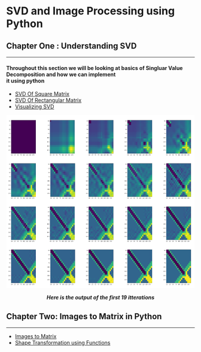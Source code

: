 # SVD and Image Processing using Python

## Chapter One : Understanding SVD 

<hr>

#### Throughout this section we will be looking at basics of Singluar Value Decomposition and how we can implement <br> it using python
- [SVD Of Square Matrix](https://github.com/KeerthX/svd-and-imageprocessing/blob/main/1.SVD%20in%20Python%20(Square%20Matrix).py)
- [SVD Of Rectangular Matrix](https://github.com/KeerthX/svd-and-imageprocessing/blob/main/2.%20SVD%20in%20Python%20(Rectangular%20Matrix).py)
- [Visualizing SVD](https://github.com/KeerthX/svd-and-imageprocessing/blob/main/3.%20Visulaizing%20SVD.py)



<p align="center">
<img src="https://github.com/KeerthX/svd-and-imageprocessing/blob/main/3.Visualizing%20SVD%20(Image).png?raw=true"  width="650" height="462.22">
</p>

***<p style="text-align: center;">Here is the output of the first 19 itterations</p>***

## Chapter Two: Images to Matrix in Python 

<hr>

- [Images to Matrix](https://github.com/KeerthX/svd-and-imageprocessing/blob/main/4.%20Images%20to%20Matrix.py)
- [Shape Transformation using Functions]()
